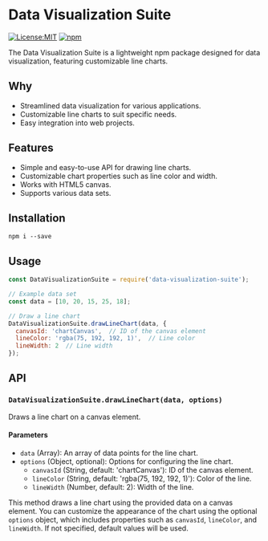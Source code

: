 # Data Visualization Suite

[![License:MIT](https://img.shields.io/badge/License-MIT-lightgrey.svg)](https://github.com/FurkanYildirim/data-visualization-suite/blob/main/LICENSE)
[![npm](https://img.shields.io/npm/v/data-visualization-suite.svg)](https://www.npmjs.com/package/data-visualization-suite)

The Data Visualization Suite is a lightweight npm package designed for data visualization, featuring customizable line charts.

## Why

- Streamlined data visualization for various applications.
- Customizable line charts to suit specific needs.
- Easy integration into web projects.


## Features

- Simple and easy-to-use API for drawing line charts.
- Customizable chart properties such as line color and width.
- Works with HTML5 canvas.
- Supports various data sets.

## Installation

```shell
npm i --save 
```

## Usage

```javascript
const DataVisualizationSuite = require('data-visualization-suite');

// Example data set
const data = [10, 20, 15, 25, 18];

// Draw a line chart
DataVisualizationSuite.drawLineChart(data, {
  canvasId: 'chartCanvas',  // ID of the canvas element
  lineColor: 'rgba(75, 192, 192, 1)',  // Line color
  lineWidth: 2  // Line width
});
```

## API

### `DataVisualizationSuite.drawLineChart(data, options)`

Draws a line chart on a canvas element.

#### Parameters

- `data` (Array): An array of data points for the line chart.
- `options` (Object, optional): Options for configuring the line chart.
  - `canvasId` (String, default: 'chartCanvas'): ID of the canvas element.
  - `lineColor` (String, default: 'rgba(75, 192, 192, 1)'): Color of the line.
  - `lineWidth` (Number, default: 2): Width of the line.

This method draws a line chart using the provided data on a canvas element. You can customize the appearance of the chart using the optional `options` object, which includes properties such as `canvasId`, `lineColor`, and `lineWidth`. If not specified, default values will be used.
